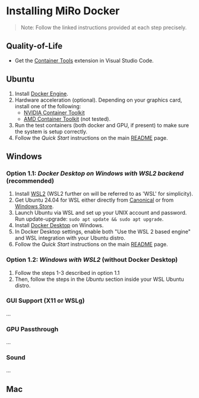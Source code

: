 # Installing MiRo Docker
>Note: Follow the linked instructions provided at each step precisely.

## Quality-of-Life
- Get the [Container Tools](https://code.visualstudio.com/docs/containers/overview) extension in Visual Studio Code.

## Ubuntu
1. Install [Docker Engine](https://docs.docker.com/engine/install/ubuntu/).
2. Hardware acceleration (optional). Depending on your graphics card, install one of the following:
    - [NVIDIA Container Toolkit](https://docs.nvidia.com/datacenter/cloud-native/container-toolkit/latest/install-guide.html)
    - [AMD Container Toolkit](https://instinct.docs.amd.com/projects/container-toolkit/en/latest/index.html) (not tested).
3. Run the test containers (both docker and GPU, if present) to make sure the system is setup correctly.
4. Follow the *Quick Start* instructions on the main [README](../README.md) page.

## Windows
### Option 1.1: *Docker Desktop on Windows with WSL2 backend* (recommended)
1. Install [WSL2](https://learn.microsoft.com/en-us/windows/wsl/install) (WSL2 further on will be referred to as 'WSL' for simplicity).
2. Get Ubuntu 24.04 for WSL either directly from [Canonical](https://ubuntu.com/desktop/wsl) or from [Windows Store](https://apps.microsoft.com/detail/9NZ3KLHXDJP5?hl=en-us&gl=GB&ocid=pdpshare).
3. Launch Ubuntu via WSL and set up your UNIX account and password. Run update-upgrade: `sudo apt update && sudo apt upgrade`. 
4. Install [Docker Desktop](https://learn.microsoft.com/en-us/windows/wsl/tutorials/wsl-containers) on Windows.
5. In Docker Desktop settings, enable both "Use the WSL 2 based engine" and WSL integration with your Ubuntu distro.
6. Follow the *Quick Start* instructions on the main [README](../README.md) page.

### Option 1.2: *Windows with WSL2* (without Docker Desktop)
1. Follow the steps 1-3 described in option 1.1
2. Then, follow the steps in the *Ubuntu* section inside your WSL Ubuntu distro.

### GUI Support (X11 or WSLg)
...

### GPU Passthrough
...

### Sound
...

## Mac

